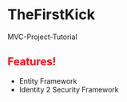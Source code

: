 # TheFirstKick
MVC-Project-Tutorial
<h2 style="color:red;">Features!</h2>
<ul>
<li>
Entity Framework 
</li>
<li>
Identity 2 Security Framework
</li>
</ul>
